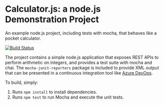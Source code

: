 Calculator.js: a node.js Demonstration Project
==============================================
An example node.js project, including tests with mocha, that behaves like
a pocket calculator.

[![Build Status](https://isanchezf.visualstudio.com/Version%20Controlling%20with%20Git%20in%20Azure%20Repos/_apis/build/status/isanchezf.calculator?branchName=master)](https://isanchezf.visualstudio.com/Version%20Controlling%20with%20Git%20in%20Azure%20Repos/_build/latest?definitionId=3&branchName=master)

The project contains a simple node.js application that exposes REST APIs
to perform arithmetic on integers, and provides a test suite with mocha
and chai.  The `mocha-junit-reporters` package is included to provide XML
output that can be presented in a continuous integration tool like
[Azure DevOps](https://azure.com/devops).

To build, simply:

1. Runs `npm install` to install dependencies.
2. Runs `npm test` to run Mocha and execute the unit tests.
